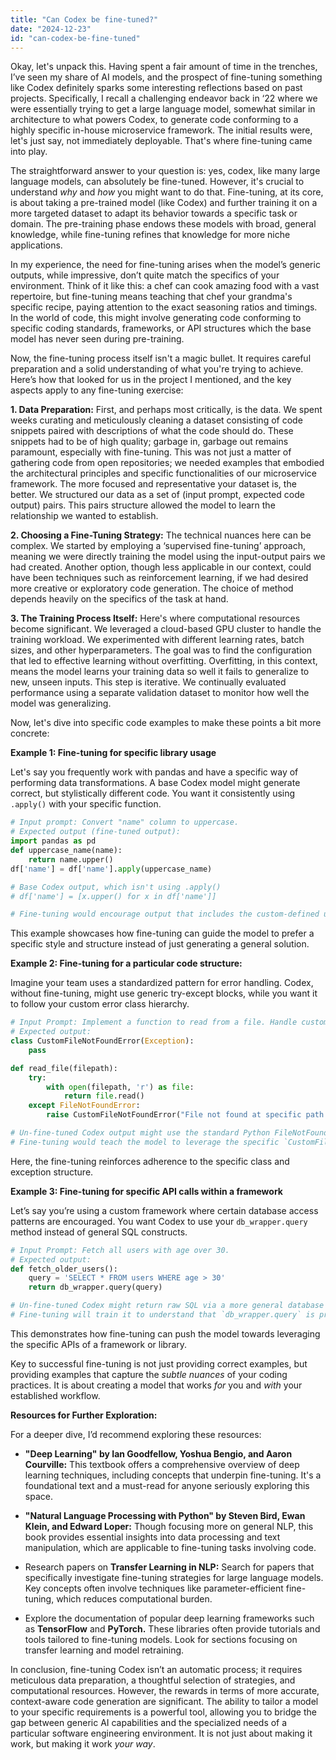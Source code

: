 ```yaml
---
title: "Can Codex be fine-tuned?"
date: "2024-12-23"
id: "can-codex-be-fine-tuned"
---
```


Okay, let's unpack this. Having spent a fair amount of time in the trenches, I’ve seen my share of AI models, and the prospect of fine-tuning something like Codex definitely sparks some interesting reflections based on past projects. Specifically, I recall a challenging endeavor back in ‘22 where we were essentially trying to get a large language model, somewhat similar in architecture to what powers Codex, to generate code conforming to a highly specific in-house microservice framework. The initial results were, let's just say, not immediately deployable. That's where fine-tuning came into play.

The straightforward answer to your question is: yes, codex, like many large language models, can absolutely be fine-tuned. However, it's crucial to understand *why* and *how* you might want to do that. Fine-tuning, at its core, is about taking a pre-trained model (like Codex) and further training it on a more targeted dataset to adapt its behavior towards a specific task or domain. The pre-training phase endows these models with broad, general knowledge, while fine-tuning refines that knowledge for more niche applications.

In my experience, the need for fine-tuning arises when the model’s generic outputs, while impressive, don’t quite match the specifics of your environment. Think of it like this: a chef can cook amazing food with a vast repertoire, but fine-tuning means teaching that chef your grandma's specific recipe, paying attention to the exact seasoning ratios and timings. In the world of code, this might involve generating code conforming to specific coding standards, frameworks, or API structures which the base model has never seen during pre-training.

Now, the fine-tuning process itself isn't a magic bullet. It requires careful preparation and a solid understanding of what you're trying to achieve. Here’s how that looked for us in the project I mentioned, and the key aspects apply to any fine-tuning exercise:

**1. Data Preparation:** First, and perhaps most critically, is the data. We spent weeks curating and meticulously cleaning a dataset consisting of code snippets paired with descriptions of what the code should do. These snippets had to be of high quality; garbage in, garbage out remains paramount, especially with fine-tuning. This was not just a matter of gathering code from open repositories; we needed examples that embodied the architectural principles and specific functionalities of our microservice framework. The more focused and representative your dataset is, the better. We structured our data as a set of (input prompt, expected code output) pairs. This pairs structure allowed the model to learn the relationship we wanted to establish.

**2. Choosing a Fine-Tuning Strategy:** The technical nuances here can be complex. We started by employing a ‘supervised fine-tuning’ approach, meaning we were directly training the model using the input-output pairs we had created. Another option, though less applicable in our context, could have been techniques such as reinforcement learning, if we had desired more creative or exploratory code generation. The choice of method depends heavily on the specifics of the task at hand.

**3. The Training Process Itself:** Here's where computational resources become significant. We leveraged a cloud-based GPU cluster to handle the training workload. We experimented with different learning rates, batch sizes, and other hyperparameters. The goal was to find the configuration that led to effective learning without overfitting. Overfitting, in this context, means the model learns your training data so well it fails to generalize to new, unseen inputs. This step is iterative. We continually evaluated performance using a separate validation dataset to monitor how well the model was generalizing.

Now, let's dive into specific code examples to make these points a bit more concrete:

**Example 1: Fine-tuning for specific library usage**

Let's say you frequently work with pandas and have a specific way of performing data transformations. A base Codex model might generate correct, but stylistically different code. You want it consistently using `.apply()` with your specific function.

```python
# Input prompt: Convert "name" column to uppercase.
# Expected output (fine-tuned output):
import pandas as pd
def uppercase_name(name):
    return name.upper()
df['name'] = df['name'].apply(uppercase_name)

# Base Codex output, which isn't using .apply()
# df['name'] = [x.upper() for x in df['name']]

# Fine-tuning would encourage output that includes the custom-defined uppercase_name function and the use of `.apply()`
```

This example showcases how fine-tuning can guide the model to prefer a specific style and structure instead of just generating a general solution.

**Example 2: Fine-tuning for a particular code structure:**

Imagine your team uses a standardized pattern for error handling. Codex, without fine-tuning, might use generic try-except blocks, while you want it to follow your custom error class hierarchy.

```python
# Input Prompt: Implement a function to read from a file. Handle custom FileNotFoundError.
# Expected output:
class CustomFileNotFoundError(Exception):
    pass

def read_file(filepath):
    try:
        with open(filepath, 'r') as file:
            return file.read()
    except FileNotFoundError:
        raise CustomFileNotFoundError("File not found at specific path.")

# Un-fine-tuned Codex output might use the standard Python FileNotFoundError without a custom subclass.
# Fine-tuning would teach the model to leverage the specific `CustomFileNotFoundError`.

```

Here, the fine-tuning reinforces adherence to the specific class and exception structure.

**Example 3: Fine-tuning for specific API calls within a framework**

Let’s say you’re using a custom framework where certain database access patterns are encouraged. You want Codex to use your `db_wrapper.query` method instead of general SQL constructs.

```python
# Input Prompt: Fetch all users with age over 30.
# Expected output:
def fetch_older_users():
    query = 'SELECT * FROM users WHERE age > 30'
    return db_wrapper.query(query)

# Un-fine-tuned Codex might return raw SQL via a more general database connector
# Fine-tuning will train it to understand that `db_wrapper.query` is preferred for the given environment.

```

This demonstrates how fine-tuning can push the model towards leveraging the specific APIs of a framework or library.

Key to successful fine-tuning is not just providing correct examples, but providing examples that capture the *subtle nuances* of your coding practices. It is about creating a model that works *for* you and *with* your established workflow.

**Resources for Further Exploration:**

For a deeper dive, I’d recommend exploring these resources:

*   **"Deep Learning" by Ian Goodfellow, Yoshua Bengio, and Aaron Courville:** This textbook offers a comprehensive overview of deep learning techniques, including concepts that underpin fine-tuning. It's a foundational text and a must-read for anyone seriously exploring this space.

*   **"Natural Language Processing with Python" by Steven Bird, Ewan Klein, and Edward Loper:** Though focusing more on general NLP, this book provides essential insights into data processing and text manipulation, which are applicable to fine-tuning tasks involving code.

*   Research papers on **Transfer Learning in NLP:** Search for papers that specifically investigate fine-tuning strategies for large language models. Key concepts often involve techniques like parameter-efficient fine-tuning, which reduces computational burden.

*   Explore the documentation of popular deep learning frameworks such as **TensorFlow** and **PyTorch.** These libraries often provide tutorials and tools tailored to fine-tuning models. Look for sections focusing on transfer learning and model retraining.

In conclusion, fine-tuning Codex isn’t an automatic process; it requires meticulous data preparation, a thoughtful selection of strategies, and computational resources. However, the rewards in terms of more accurate, context-aware code generation are significant. The ability to tailor a model to your specific requirements is a powerful tool, allowing you to bridge the gap between generic AI capabilities and the specialized needs of a particular software engineering environment. It is not just about making it work, but making it work *your way*.
